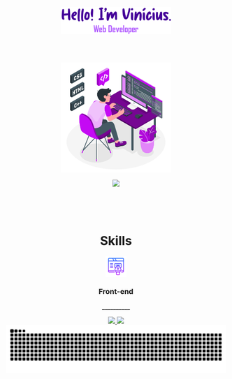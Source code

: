 <p align="center"><a href="https://anuraghazra.github.io"><img width="50%" alt="Hello! I'm Vinícius. Web Developer." src="./assets/images/title.png" /></a></p>
<br><br>
<p align="center"><img width="50%" alt="Hello! I'm Vinícius. Web Developer." src="./assets/svg/programmer3.svg" /></p>

<div align="center"><img src="https://visitcount.itsvg.in/api?id=ViniciusCanedo&icon=2&color=11"></img></div>

<br><br><br>

<h1 align="center">Skills</h1>

<div align="center">
    <img src="./assets/images/web-design.png" align="center" width="48px">
    <h3 vertical-align="center">Front-end</h3>
    <p align="center">__________</p>
</div>




<div style="display: flex; justify-content:center;">
  <a href="https://github.com/ViniciusCanedo">
  <img height="150em" src="https://github-readme-stats.vercel.app/api?username=ViniciusCanedo&theme=midnight-purple&hide_border=true&include_all_commits=false&count_private=false"/>
  <img height="150em" src="https://github-readme-stats.vercel.app/api/top-langs/?username=ViniciusCanedo&theme=midnight-purple&hide_border=true&include_all_commits=false&count_private=false&layout=compact"/>
</div>


<!-- Proudly created with GPRM ( https://gprm.itsvg.in ) -->

<picture>
  <source media="(prefers-color-scheme: dark)" srcset="https://raw.githubusercontent.com/ViniciusCanedo/ViniciusCanedo/output/github-contribution-grid-snake-dark.svg">
  <source media="(prefers-color-scheme: light)" srcset="https://raw.githubusercontent.com/ViniciusCanedo/ViniciusCanedo/output/github-contribution-grid-snake.svg">
  <img alt="github contribution grid snake animation" src="https://raw.githubusercontent.com/ViniciusCanedo/ViniciusCanedo/output/github-contribution-grid-snake.svg">
</picture>
